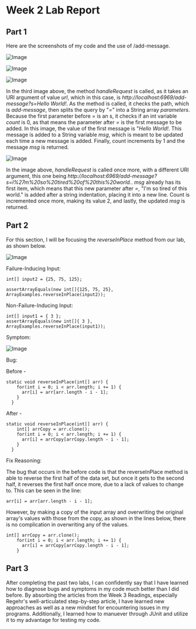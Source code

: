 # Week 2 Lab Report
## Part 1
Here are the screenshots of my code and the use of /add-message.

![Image](https://cdn.discordapp.com/attachments/1064716019156930640/1074914702586548354/image.png)

![Image](https://cdn.discordapp.com/attachments/1064716019156930640/1069813019321835530/image.png)

![Image](https://cdn.discordapp.com/attachments/1064716019156930640/1069817235666911282/image.png)

In the third image above, the method *handleRequest* is called, as it takes an URI argument of value *url*, which in this case, is *http://localhost:6969/add-message?s=Hello World!*. As the method is called, it checks the path, which is *add-message*, then splits the query by "*=*" into a String array *parameters*. Because the first parameter before *=* is an s, it checks if an int variable *count* is 0, as that means the parameter after *=* is the first message to be added. In this image, the value of the first message is "*Hello World!*. This message is added to a String variable *msg*, which is meant to be updated each time a new message is added. Finally, count increments by 1 and the message *msg* is returned.

![Image](https://cdn.discordapp.com/attachments/1064716019156930640/1069817351790399508/image.png)

In the image above, *handleRequest* is called once more, with a different URI argument, this one being *http://localhost:6969/add-message?s=I%27m%20so%20tired%20of%20this%20world.*. *msg* already has its first item, which means that this new parameter after *=*, "I'm so tired of this world." is added after a string indentation, placing it into a new line. Count is incremented once more, making its value 2, and lastly, the updated *msg* is returned.

## Part 2
For this section, I will be focusing the *reverseInPlace* method from our lab, as shown below.

![Image](https://cdn.discordapp.com/attachments/1064716019156930640/1069828993722888242/image.png)

Failure-Inducing Input:
```
int[] input2 = {25, 75, 125};

assertArrayEquals(new int[]{125, 75, 25}, ArrayExamples.reverseInPlace(input2));
```
Non-Failure-Inducing Input:
```
int[] input1 = { 3 };
assertArrayEquals(new int[]{ 3 }, ArrayExamples.reverseInPlace(input1));
```
Symptom:

![Image](https://cdn.discordapp.com/attachments/1064716019156930640/1069830909886468127/image.png)

Bug:

Before - 
```
static void reverseInPlace(int[] arr) {
    for(int i = 0; i < arr.length; i += 1) {
      arr[i] = arr[arr.length - i - 1];
    }
  }
```

After -
```
static void reverseInPlace(int[] arr) {
    int[] arrCopy = arr.clone();
    for(int i = 0; i < arr.length; i += 1) {
      arr[i] = arrCopy[arrCopy.length - i - 1];
    }
  }
```

Fix Reasoning:

The bug that occurs in the before code is that the reverseInPlace method is able to reverse the first half of the data set, but once it gets to the second half, it reverses the first half once more, due to a lack of values to change to. This can be seen in the line:
```
arr[i] = arr[arr.length - i - 1];
```
However, by making a copy of the input array and overwriting the original array's values with those from the copy, as shown in the lines below, there is no complication in overwriting any of the values.
```
int[] arrCopy = arr.clone();
    for(int i = 0; i < arr.length; i += 1) {
      arr[i] = arrCopy[arrCopy.length - i - 1];
    }
```

## Part 3
After completing the past two labs, I can confidently say that I have learned how to diagnose bugs and symptoms in my code much better than I did before. By absorbing the articles from the Week 3 Readings, especially Regehr's well-articulated step-by-step article, I have learned new approaches as well as a new mindset for encountering issues in my programs. Additionally, I learned how to manuever through JUnit and utilize it to my advantage for testing my code.
